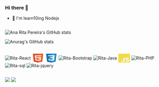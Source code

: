### Hi there 👋
- 🌱  I'm learn10ing Nodejs



##

<div>
<!--
  
  <a href="https://github.com/anaritacpereira">
  <img heigth="170em" align="center" src="https://github-readme-stats.vercel.app/api?username=anaritacpereira&show_icons=true&theme=radical&include_all_comits=true" />
  <img heigth="170em" align="center" src="https://github-readme-stats.vercel.app/api/top-langs/?username=anaritacpereira&layout=compact&theme=radical&langs_count=120" />
</a>
-->
 
![Ana Rita Pereira's GitHub stats](https://github-readme-stats.vercel.app/api?username=anaritacpereira&show_icons=true&theme=radical&include_all_commits=true)


![Anurag's GitHub stats](https://github-readme-stats.vercel.app/api?username=anuraghazra&show_icons=true&bg_color=00000000)





<!--

https://github.com/anuraghazra/github-readme-stats/blob/master/readme.md#deploy-on-your-own-vercel-instance
![Rita's GitHub stats](https://github-readme-stats.vercel.app/api?username=anaritacpereira&show_icons=true&theme=radical)
[![Top Langs](https://github-readme-stats.vercel.app/api/top-langs/?username=anaritacpereira&layout=compact&theme=radical)](https://github.com/anaritacpereira/github-readme-stats)
[![Top Langs](https://github-readme-stats.vercel.app/api/top-langs/?username=anaritacpereira&hide_progress=true)](https://github.com/anaritacpereira/github-readme-stats)
[![Top Langs](https://github-readme-stats.vercel.app/api/top-langs/?username=anuraghazra&langs_count=8)](https://github.com/anuraghazra/github-readme-stats)

<img align="center" alt="Rafa-React" height="30" width="40" src="https://raw.githubusercontent.com/devicons/devicon/master/icons/react/react-original.svg">
<img align="center" alt="Rafa-Python" height="30" width="40" src="https://raw.githubusercontent.com/devicons/devicon/master/icons/python/python-original.svg">
-->
  
</div>
         

<div style="display: inline_block"><br>
  <img align="center" alt="Rita-React" height="30" width="40" src="https://cdn.jsdelivr.net/gh/devicons/devicon/icons/react/react-original.svg">
  <img align="center" alt="Rita-HTML" height="30" width="40" src="https://raw.githubusercontent.com/devicons/devicon/master/icons/html5/html5-original.svg">
   <img align="center" alt="Rita-CSS" height="30" width="40" src="https://raw.githubusercontent.com/devicons/devicon/master/icons/css3/css3-original.svg">
   <img align="center" alt="Rita-Bootstrap" height="30" width="40" src="https://cdn.jsdelivr.net/gh/devicons/devicon/icons/bootstrap/bootstrap-original.svg">
   <img align="center" alt="Rita-Java" height="30" width="40" src="https://icongr.am/devicon/java-original.svg?size=128&color=currentColor">
  <img align="center" alt="Rita-Js" height="30" width="40" src="https://raw.githubusercontent.com/devicons/devicon/master/icons/javascript/javascript-plain.svg">
  <img align="center" alt="Rita-PHP" height="30" width="40" src="https://cdn.jsdelivr.net/gh/devicons/devicon/icons/php/php-plain.svg">
  <img align="center" alt="Rita-sql" height="30" width="40" src="https://cdn.jsdelivr.net/gh/devicons/devicon/icons/mysql/mysql-original.svg">
  <img align="center" alt="Rita-jquery" height="30" width="40" src="https://cdn.jsdelivr.net/gh/devicons/devicon/icons/jquery/jquery-original.svg">
</div>


          
  ##
 
<div> 
 <a href="https://www.linkedin.com/in/anaritacpereira/" target="_blank"><img src="https://img.shields.io/badge/-LinkedIn-%230077B5?style=for-the-badge&logo=linkedin&logoColor=white" target="_blank"></a> 
  <a href = "mailto:anaritacpereira.work@gmail.com"><img src="https://img.shields.io/badge/-Gmail-%23333?style=for-the-badge&logo=gmail&logoColor=white" target="_blank"></a>
</div>
